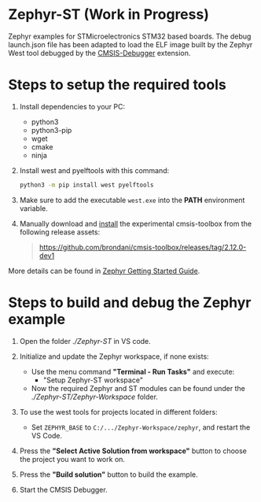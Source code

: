 # Zephyr-ST (Work in Progress)
Zephyr examples for STMicroelectronics STM32 based boards. The debug launch.json file has been adapted to load the ELF image built by the Zephyr West tool debugged by the [CMSIS-Debugger](https://marketplace.visualstudio.com/items?itemName=Arm.vscode-cmsis-debugger) extension.

# Steps to setup the required tools
1. Install dependencies to your PC:
   - python3
   - python3-pip
   - wget
   - cmake
   - ninja
2. Install west and pyelftools with this command:
   ```bash
   python3 -m pip install west pyelftools
   ``` 
3. Make sure to add the executable `west.exe` into the **PATH** environment variable.

4. Manually download and [install](https://open-cmsis-pack.github.io/cmsis-toolbox/installation/#manual-setup) the experimental cmsis-toolbox from the following release assets:
   > https://github.com/brondani/cmsis-toolbox/releases/tag/2.12.0-dev1

More details can be found in [Zephyr Getting Started Guide](https://docs.zephyrproject.org/latest/develop/getting_started/index.html).

# Steps to build and debug the Zephyr example
1. Open the folder *./Zephyr-ST* in VS code.

2. Initialize and update the Zephyr workspace, if none exists:
   - Use the menu command **"Terminal - Run Tasks"** and execute:
      - "Setup Zephyr-ST workspace"
   - Now the required Zephyr and ST modules can be found under the *./Zephyr-ST/Zephyr-Workspace* folder.

3. To use the west tools for projects located in different folders:
   - Set ```ZEPHYR_BASE``` to ```C:/.../Zephyr-Workspace/zephyr```, and restart the VS Code.

4. Press the **"Select Active Solution from workspace"** button to choose the project you want to work on.

5. Press the **"Build solution"** button to build the example.

6. Start the CMSIS Debugger.